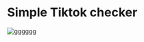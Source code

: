 # Simple Tiktok checker
![gggggg](https://user-images.githubusercontent.com/99686670/164056966-113861ff-75fb-44b7-91f8-9d7db66848cc.PNG)
